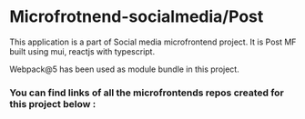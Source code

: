 # Microfrotnend-socialmedia/Post

This application is a part of Social media microfrontend project. It is Post MF built using mui, reactjs with typescript.

Webpack@5 has been used as module bundle in this project.

### You can find links of all the microfrontends repos created for this project below :

